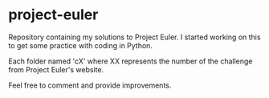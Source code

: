 # project-euler
Repository containing my solutions to Project Euler. I started working on this to get some practice with coding in Python.

Each folder named 'cX' where XX represents the number of the challenge from Project Euler's website.

Feel free to comment and provide improvements.
